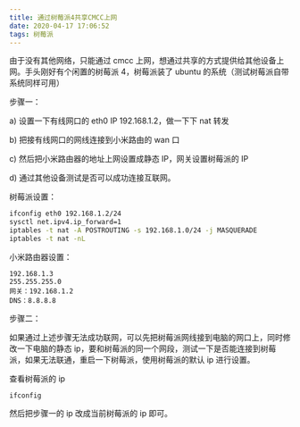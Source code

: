 ```yaml
---
title: 通过树莓派4共享CMCC上网
date: 2020-04-17 17:06:52
tags: 树莓派
---
```


由于没有其他网络，只能通过 cmcc 上网，想通过共享的方式提供给其他设备上网。手头刚好有个闲置的树莓派 4，树莓派装了 ubuntu 的系统（测试树莓派自带系统同样可用）

步骤一：

a) 设置一下有线网口的 eth0 IP 192.168.1.2，做一下下 nat 转发

b) 把接有线网口的网线连接到小米路由的 wan 口

c) 然后把小米路由器的地址上网设置成静态 IP，网关设置树莓派的 IP

d) 通过其他设备测试是否可以成功连接互联网。

树莓派设置：

```sh
ifconfig eth0 192.168.1.2/24
sysctl net.ipv4.ip_forward=1
iptables -t nat -A POSTROUTING -s 192.168.1.0/24 -j MASQUERADE
iptables -t nat -nL
```

小米路由器设置：

```
192.168.1.3
255.255.255.0
网关：192.168.1.2
DNS：8.8.8.8
```

<!-- more -->

步骤二：

如果通过上述步骤无法成功联网，可以先把树莓派网线接到电脑的网口上，同时修改一下电脑的静态 ip，要和树莓派的同一个网段，测试一下是否能连接到树莓派，如果无法联通，重启一下树莓派，使用树莓派的默认 ip 进行设置。

查看树莓派的 ip

```
ifconfig
```

然后把步骤一的 ip 改成当前树莓派的 ip 即可。
